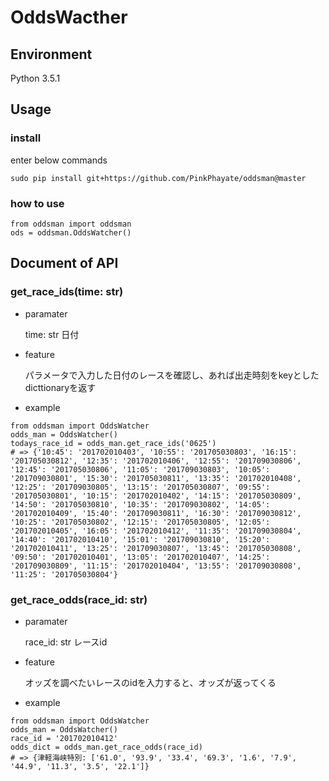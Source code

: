 # OddsWacther

## Environment
Python 3.5.1

## Usage

### install
enter below commands

```sudo pip install git+https://github.com/PinkPhayate/oddsman@master```

### how to use
```
from oddsman import oddsman
ods = oddsman.OddsWatcher()
```

## Document of API
### get\_race\_ids(time: str)

* paramater

	time: str	日付

* feature
	
	パラメータで入力した日付のレースを確認し、あれば出走時刻をkeyとしたdicttionaryを返す

* example

```
from oddsman import OddsWatcher
odds_man = OddsWatcher()
todays_race_id = odds_man.get_race_ids('0625')
# => {'10:45': '201702010403', '10:55': '201705030803', '16:15': '201705030812', '12:35': '201702010406', '12:55': '201709030806', '12:45': '201705030806', '11:05': '201709030803', '10:05': '201709030801', '15:30': '201705030811', '13:35': '201702010408', '12:25': '201709030805', '13:15': '201705030807', '09:55': '201705030801', '10:15': '201702010402', '14:15': '201705030809', '14:50': '201705030810', '10:35': '201709030802', '14:05': '201702010409', '15:40': '201709030811', '16:30': '201709030812', '10:25': '201705030802', '12:15': '201705030805', '12:05': '201702010405', '16:05': '201702010412', '11:35': '201709030804', '14:40': '201702010410', '15:01': '201709030810', '15:20': '201702010411', '13:25': '201709030807', '13:45': '201705030808', '09:50': '201702010401', '13:05': '201702010407', '14:25': '201709030809', '11:15': '201702010404', '13:55': '201709030808', '11:25': '201705030804'}
```

### get\_race\_odds(race\_id: str)

* paramater

	race\_id: str	レースid

* feature
	
	オッズを調べたいレースのidを入力すると、オッズが返ってくる

* example

```
from oddsman import OddsWatcher
odds_man = OddsWatcher()
race_id = '201702010412'
odds_dict = odds_man.get_race_odds(race_id)
# => {津軽海峡特別: ['61.0', '93.9', '33.4', '69.3', '1.6', '7.9', '44.9', '11.3', '3.5', '22.1']}
```
